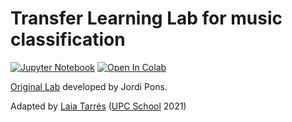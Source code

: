 # Transfer Learning Lab for music classification

[![Jupyter Notebook](https://img.shields.io/badge/Jupyter-Notebook-green.svg)](./AIDL_lab_music_transfer_learning.ipynb) [![Open In Colab](https://colab.research.google.com/assets/colab-badge.svg)](https://drive.google.com/file/d/1ROAQjJ130Uzx0t3tJ0Ld7Tbcx1EBB1rH/view?usp=sharing)

[Original Lab](https://github.com/jordipons/sklearn-audio-transfer-learning) developed by Jordi Pons.

Adapted by [Laia Tarrés](https://www.linkedin.com/in/laia-tarres-9a5369138) ([UPC School](https://www.talent.upc.edu/ing/estudis/formacio/curs/310400/postgrau-artificial-intelligence-deep-learning/) 2021)

